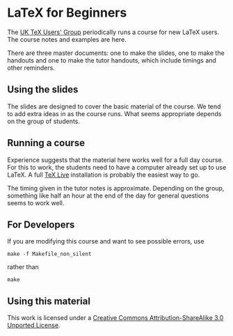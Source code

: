 LaTeX for Beginners
===================

The [UK TeX Users' Group](http://uk.tug.org) periodically runs a course for new
LaTeX users. The course notes and examples are here.

There are three master documents: one to make the slides, one to make the
handouts and one to make the tutor handouts, which include timings and other
reminders.

Using the slides
----------------

The slides are designed to cover the basic material of the course. We tend
to add extra ideas in as the course runs. What seems appropriate depends on
the group of students.

Running a course
----------------

Experience suggests that the material here works well for a full day course.
For this to work, the students need to have a computer already set up to
use LaTeX. A full [TeX Live](http://tug.org/texlive) installation is probably
the easiest way to go.

The timing given in the tutor notes is approximate. Depending on the group,
something like half an hour at the end of the day for general questions seems
to work well.

For Developers
-------------------

If you are modifying this course and want to see possible errors, use 

    make -f Makefile_non_silent

rather than 

    make


Using this material
-------------------

This work is licensed under a [Creative Commons Attribution-ShareAlike 3.0
Unported License](http://creativecommons.org/licenses/by-sa/3.0/).

